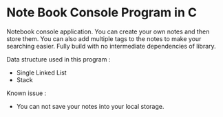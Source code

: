 # Note Book Console Program in C
Notebook console application. You can create your own notes and then store them. You can also add multiple tags to the notes to make your searching easier.
Fully build with no intermediate dependencies of library.

Data structure used in this program :
- Single Linked List
- Stack

Known issue :
- You can not save your notes into your local storage.
